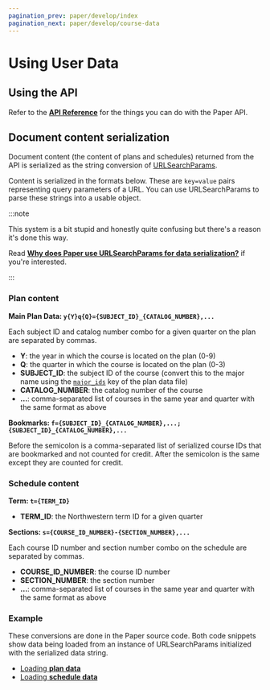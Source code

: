 ```yaml
---
pagination_prev: paper/develop/index
pagination_next: paper/develop/course-data
---
```


# Using User Data

## Using the API

Refer to the **[API Reference](./api-reference.mdx)** for the things you can do with the Paper API.

## Document content serialization

Document content (the content of plans and schedules) returned from the API is serialized as the string conversion of [URLSearchParams](https://developer.mozilla.org/en-US/docs/Web/API/URLSearchParams).

Content is serialized in the formats below. These are `key=value` pairs representing query parameters of a URL. You can use URLSearchParams to parse these strings into a usable object.

:::note

This system is a bit stupid and honestly quite confusing but there's a reason it's done this way.

Read **[Why does Paper use URLSearchParams for data serialization?](./reason-for-using-urlsearchparams.md)** if you're interested.

:::

### Plan content

**Main Plan Data: `y{Y}q{Q}={SUBJECT_ID}_{CATALOG_NUMBER},...`**

Each subject ID and catalog number combo for a given quarter on the plan are separated by commas.

- **Y**: the year in which the course is located on the plan (0-9)
- **Q**: the quarter in which the course is located on the plan (0-3)
- **SUBJECT_ID**: the subject ID of the course (convert this to the major name using the [`major_ids`](./course-data.md#plan-data) key of the plan data file)
- **CATALOG_NUMBER**: the catalog number of the course
- **...**: comma-separated list of courses in the same year and quarter with the same format as above

**Bookmarks: `f={SUBJECT_ID}_{CATALOG_NUMBER},...;{SUBJECT_ID}_{CATALOG_NUMBER},...`**

Before the semicolon is a comma-separated list of serialized course IDs that are bookmarked and not counted for credit. After the semicolon is the same except they are counted for credit.

### Schedule content

**Term: `t={TERM_ID}`**

- **TERM_ID**: the Northwestern term ID for a given quarter

**Sections: `s={COURSE_ID_NUMBER}-{SECTION_NUMBER},...`**

Each course ID number and section number combo on the schedule are separated by commas.

- **COURSE_ID_NUMBER**: the course ID number
- **SECTION_NUMBER**: the section number
- **...**: comma-separated list of courses in the same year and quarter with the same format as above

### Example

These conversions are done in the Paper source code. Both code snippets show data being loaded from an instance of URLSearchParams initialized with the serialized data string.

- [Loading **plan data**](https://github.com/dilanx/paper.nu/blob/eddd28b05388e1d7356ea993edd9a4737ae39063/src/PlanManager.ts#L24-L123)
- [Loading **schedule data**](https://github.com/dilanx/paper.nu/blob/eddd28b05388e1d7356ea993edd9a4737ae39063/src/ScheduleManager.ts#L24-L92)
